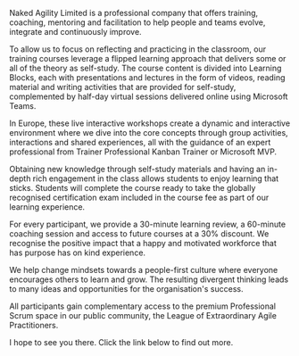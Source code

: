 Naked Agility Limited is a professional company that offers training, coaching, mentoring and facilitation to help people and teams evolve, integrate and continuously improve. 

To allow us to focus on reflecting and practicing in the classroom, our training courses leverage a flipped learning approach that delivers some or all of the theory as self-study. The course content is divided into Learning Blocks, each with presentations and lectures in the form of videos, reading material and writing activities that are provided for self-study, complemented by half-day virtual sessions delivered online using Microsoft Teams. 

In Europe, these live interactive workshops create a dynamic and interactive environment where we dive into the core concepts through group activities, interactions and shared experiences, all with the guidance of an expert professional from Trainer Professional Kanban Trainer or Microsoft MVP. 

Obtaining new knowledge through self-study materials and having an in-depth rich engagement in the class allows students to enjoy learning that sticks. Students will complete the course ready to take the globally recognised certification exam included in the course fee as part of our learning experience. 

For every participant, we provide a 30-minute learning review, a 60-minute coaching session and access to future courses at a 30% discount. We recognise the positive impact that a happy and motivated workforce that has purpose has on kind experience. 

We help change mindsets towards a people-first culture where everyone encourages others to learn and grow. The resulting divergent thinking leads to many ideas and opportunities for the organisation's success. 

All participants gain complementary access to the premium Professional Scrum space in our public community, the League of Extraordinary Agile Practitioners. 

I hope to see you there. Click the link below to find out more.